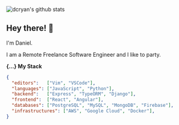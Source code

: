 ![dcryan's github stats](https://github-readme-stats.vercel.app/api?username=dcryan&count_private=true&include_all_commits=true&show_icons=true&theme=merko)

## Hey there! 👋
I'm Daniel.

I am a Remote Freelance Software Engineer and I like to party.

**{...} My Stack**
```json
{
  "editors":   ["Vim", "VSCode"],
  "languages": ["JavaScript", "Python"],
  "backend":   ["Express", "TypeORM", "Django"],
  "frontend":  ["React", "Angular"],
  "databases": ["PostgreSQL", "MySQL", "MongoDB", "Firebase"],
  "infrastructures": ["AWS", "Google Cloud", "Docker"],
}
```

<!--
**dcryan/dcryan** is a ✨ _special_ ✨ repository because its `README.md` (this file) appears on your GitHub profile.

Here are some ideas to get you started:

- 🔭 I’m currently working on ...
- 🌱 I’m currently learning ...
- 👯 I’m looking to collaborate on ...
- 🤔 I’m looking for help with ...
- 💬 Ask me about ...
- 📫 How to reach me: ...
- 😄 Pronouns: ...
- ⚡ Fun fact: ...
-->
